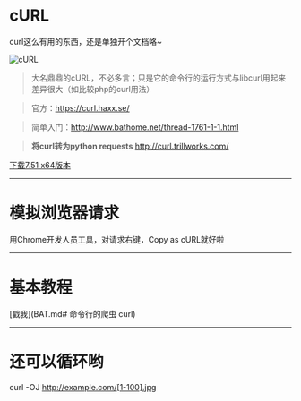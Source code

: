 # cURL

curl这么有用的东西，还是单独开个文档咯~

![cURL](https://curl.haxx.se/logo/curl-logo.svg)

> 大名鼎鼎的cURL，不必多言；只是它的命令行的运行方式与libcurl用起来差异很大（如比较php的curl用法）

> 官方：https://curl.haxx.se/

> 简单入门：http://www.bathome.net/thread-1761-1-1.html

> **将curl转为python requests** http://curl.trillworks.com/

[下载7.51 x64版本](download/curl.exe)

----

# 模拟浏览器请求

用Chrome开发人员工具，对请求右键，Copy as cURL就好啦

----

# 基本教程

[戳我](BAT.md# 命令行的爬虫 curl)

----

# 还可以循环哟

curl -OJ http://example.com/[1-100].jpg